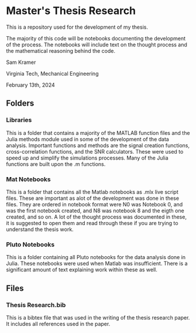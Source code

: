 # Master's Thesis Research
This is a repository used for the development of my thesis.

The majority of this code will be notebooks documenting the development of the process. The notebooks will include text on the thought process and the mathematical reasoning behind the code. 

Sam Kramer

Virginia Tech, Mechanical Engineering

February 13th, 2024

## Folders

### Libraries
This is a folder that contains a majority of the MATLAB function files and the Julia methods module used in some of the development of the data analysis. Important functions and methods are the signal creation functions, cross-correlation functions, and the SNR calculators. These were used to speed up and simplify the simulations processes. Many of the Julia functions are built upon the .m functions.

### Mat Notebooks
This is a folder that contains all the Matlab notebooks as .mlx live script files. These are important as alot of the development was done in these files. They are ordered in notebook format were N0 was Notebook 0, and was the first notebook created, and N8 was notebook 8 and the eigth one created, and so on. A lot of the thought process was documented in these, it is suggested to open them and read through these if you are trying to understand the thesis work. 

### Pluto Notebooks
This is a folder containing all Pluto notebooks for the data analysis done in Julia. These notebooks were used when Matlab was insufficient. There is a significant amount of text explaining work within these as well. 

## Files

### Thesis Research.bib
This is a bibtex file that was used in the writing of the thesis research paper. It includes all references used in the paper.

